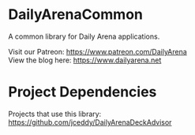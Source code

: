 # DailyArenaCommon
A common library for Daily Arena applications.

Visit our Patreon: https://www.patreon.com/DailyArena  
View the blog here: https://www.dailyarena.net

# Project Dependencies
Projects that use this library:  
https://github.com/jceddy/DailyArenaDeckAdvisor
